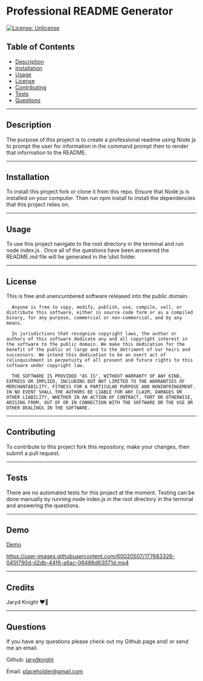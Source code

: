 
  # Professional README Generator

  [![License: Unlicense](https://img.shields.io/badge/license-Unlicense-blue.svg)](http://unlicense.org/)

  ## Table of Contents

  * [Description](#description)
  * [Installation](#installation)
  * [Usage](#usage)
  * [License](#license)
  * [Contributing](#contributing)
  * [Tests](#tests)
  * [Questions](#questions)

  ---

  ## Description

  The purpose of this project is to create a professional readme using Node js to prompt the user for information in the command prompt then to render that information to the README.

  ---

  ## Installation

  To install this project fork or clone it from this repo. Ensure that Node js is installed on your computer. Then run npm install to install the dependencies that this project relies on.

  ---

  ## Usage

  To use this project navigate to the root directory in the terminal and run node index.js . Once all of the questions have been answered the README.md file will be generated in the \dist folder.

  ---

  ## License

  This is free and unencumbered software released into the public domain.
  
      Anyone is free to copy, modify, publish, use, compile, sell, or distribute this software, either in source code form or as a compiled binary, for any purpose, commercial or non-commercial, and by any means.
      
      In jurisdictions that recognize copyright laws, the author or authors of this software dedicate any and all copyright interest in the software to the public domain. We make this dedication for the benefit of the public at large and to the detriment of our heirs and successors. We intend this dedication to be an overt act of relinquishment in perpetuity of all present and future rights to this software under copyright law.
      
      THE SOFTWARE IS PROVIDED "AS IS", WITHOUT WARRANTY OF ANY KIND, EXPRESS OR IMPLIED, INCLUDING BUT NOT LIMITED TO THE WARRANTIES OF MERCHANTABILITY, FITNESS FOR A PARTICULAR PURPOSE AND NONINFRINGEMENT. IN NO EVENT SHALL THE AUTHORS BE LIABLE FOR ANY CLAIM, DAMAGES OR OTHER LIABILITY, WHETHER IN AN ACTION OF CONTRACT, TORT OR OTHERWISE, ARISING FROM, OUT OF OR IN CONNECTION WITH THE SOFTWARE OR THE USE OR OTHER DEALINGS IN THE SOFTWARE.

  ---

  ## Contributing

  To contribute to this project fork this repository, make your changes, then submit a pull request.

  ---

  ## Tests

  There are no automated tests for this project at the moment. Testing can be done manually by running node index.js in the root directory in the terminal and answering the questions.

  ---

  ## Demo

  [Demo](https://drive.google.com/file/d/1_p54Bx-0S8ZE5OsYOdY4driJxBBhIRuu/view)

  https://user-images.githubusercontent.com/60020507/177683326-045f790d-d2db-44f6-a6ac-06466d63071d.mp4

  ---

  ## Credits

  Jaryd Knight :heart_on_fire:

  ---

  ## Questions

  If you have any questions please check out my Github page and/ or send me an email.

  Github: [jarydknight](https://github.com/jarydknight)
  
  Email: placeholder@gmail.com
  
